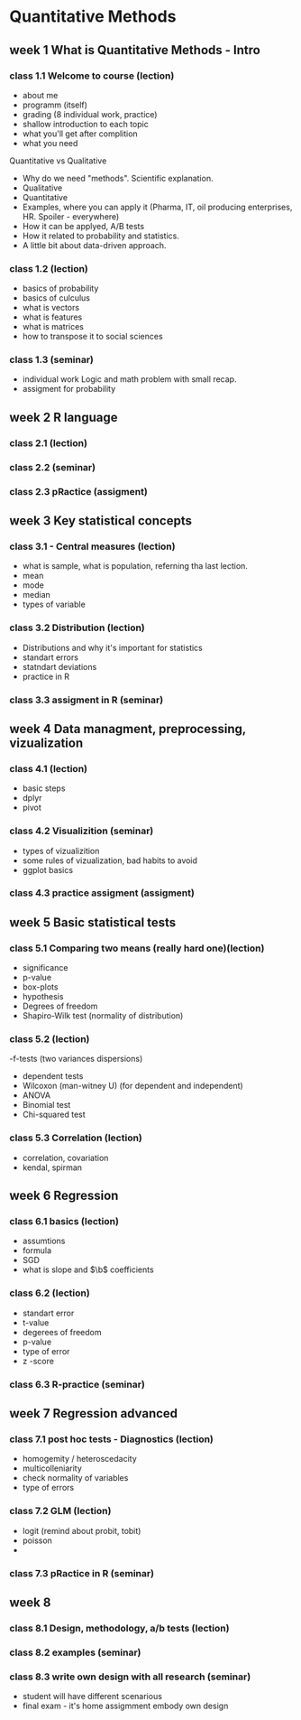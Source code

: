 # Quantitative Methods

## week 1 What is Quantitative Methods - Intro

### class 1.1 Welcome to course (lection)
- about me
- programm (itself)
- grading (8 individual work, practice)
- shallow introduction to each topic
- what you'll get after complition
- what you need

Quantitative vs Qualitative<br>

- Why do we need "methods". Scientific explanation.
- Qualitative
- Quantitative
- Examples, where you can apply it (Pharma, IT, oil producing enterprises, HR. Spoiler - everywhere)
- How it can be applyed, A/B tests 
- How it related to probability and statistics. 
- A little bit about data-driven approach.

### class 1.2 (lection)

- basics of probability 
- basics of culculus 
- what is vectors 
- what is features 
- what is matrices
- how to transpose it to social sciences 
### class 1.3 (seminar)
- individual work Logic and math problem with small recap.
- assigment for probability 

## week 2 R language 

### class 2.1 (lection)

### class 2.2 (seminar)

### class 2.3 pRactice (assigment)

## week 3 Key statistical concepts  

### class 3.1 - Central measures (lection)
- what is sample, what is population, referning tha last lection.
- mean 
- mode 
- median 
- types of variable

### class 3.2 Distribution  (lection)
- Distributions and why it's important for statistics 
- standart errors
- statndart deviations 
- practice in R

### class 3.3 assigment in R (seminar)

## week 4 Data managment, preprocessing, vizualization 

### class 4.1 (lection)
- basic steps
- dplyr
- pivot 


### class 4.2 Visualizition (seminar)
- types of vizualizition
- some rules of vizualization, bad habits to avoid
- ggplot basics


### class 4.3 practice assigment (assigment)

## week 5 Basic statistical tests 

### class 5.1 Comparing two means (really hard one)(lection)
- significance 
- p-value 
- box-plots
- hypothesis
- Degrees of freedom
- Shapiro-Wilk test (normality of distribution)
### class 5.2 (lection)
-f-tests (two variances dispersions)
- dependent tests 
- Wilcoxon (man-witney U) (for dependent and independent)
- ANOVA
- Binomial test
- Chi-squared test

### class 5.3 Correlation (lection)
- correlation, covariation 
- kendal, spirman

## week 6 Regression

### class 6.1 basics (lection)
- assumtions
- formula
- SGD
- what is slope and $\b$ coefficients

### class 6.2 (lection)
- standart error
- t-value
- degerees of freedom
- p-value
- type of error
- z -score

### class 6.3 R-practice (seminar)

## week 7 Regression advanced

### class 7.1 post hoc tests - Diagnostics (lection)
- homogemity / heteroscedacity
- multicolleniarity
- check normality of variables
- type of errors

### class 7.2 GLM (lection)
- logit (remind about probit, tobit)
- poisson 
- 
### class 7.3 pRactice in R (seminar)

## week 8

### class 8.1 Design, methodology, a/b tests  (lection)

### class 8.2 examples (seminar)

### class 8.3 write own design with all research  (seminar)
- student will have different scenarious
- final exam  - it's home assigmment embody own design
